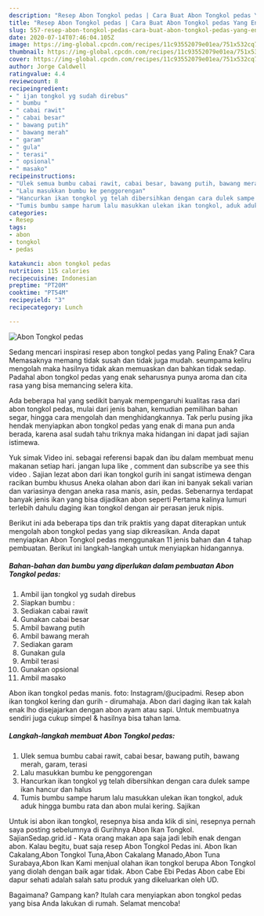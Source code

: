 ```yaml
---
description: "Resep Abon Tongkol pedas | Cara Buat Abon Tongkol pedas Yang Enak Dan Lezat"
title: "Resep Abon Tongkol pedas | Cara Buat Abon Tongkol pedas Yang Enak Dan Lezat"
slug: 557-resep-abon-tongkol-pedas-cara-buat-abon-tongkol-pedas-yang-enak-dan-lezat
date: 2020-07-14T07:46:04.105Z
image: https://img-global.cpcdn.com/recipes/11c93552079e01ea/751x532cq70/abon-tongkol-pedas-foto-resep-utama.jpg
thumbnail: https://img-global.cpcdn.com/recipes/11c93552079e01ea/751x532cq70/abon-tongkol-pedas-foto-resep-utama.jpg
cover: https://img-global.cpcdn.com/recipes/11c93552079e01ea/751x532cq70/abon-tongkol-pedas-foto-resep-utama.jpg
author: Jorge Caldwell
ratingvalue: 4.4
reviewcount: 8
recipeingredient:
- " ijan tongkol yg sudah direbus"
- " bumbu "
- " cabai rawit"
- " cabai besar"
- " bawang putih"
- " bawang merah"
- " garam"
- " gula"
- " terasi"
- " opsional"
- " masako"
recipeinstructions:
- "Ulek semua bumbu cabai rawit, cabai besar, bawang putih, bawang merah, garam, terasi"
- "Lalu masukkan bumbu ke penggorengan"
- "Hancurkan ikan tongkol yg telah dibersihkan dengan cara dulek sampe ikan hancur dan halus"
- "Tumis bumbu sampe harum lalu masukkan ulekan ikan tongkol, aduk aduk hingga bumbu rata dan abon mulai kering. Sajikan"
categories:
- Resep
tags:
- abon
- tongkol
- pedas

katakunci: abon tongkol pedas 
nutrition: 115 calories
recipecuisine: Indonesian
preptime: "PT20M"
cooktime: "PT54M"
recipeyield: "3"
recipecategory: Lunch

---
```



![Abon Tongkol pedas](https://img-global.cpcdn.com/recipes/11c93552079e01ea/751x532cq70/abon-tongkol-pedas-foto-resep-utama.jpg)

Sedang mencari inspirasi resep abon tongkol pedas yang Paling Enak? Cara Memasaknya memang tidak susah dan tidak juga mudah. seumpama keliru mengolah maka hasilnya tidak akan memuaskan dan bahkan tidak sedap. Padahal abon tongkol pedas yang enak seharusnya punya aroma dan cita rasa yang bisa memancing selera kita.

Ada beberapa hal yang sedikit banyak mempengaruhi kualitas rasa dari abon tongkol pedas, mulai dari jenis bahan, kemudian pemilihan bahan segar, hingga cara mengolah dan menghidangkannya. Tak perlu pusing jika hendak menyiapkan abon tongkol pedas yang enak di mana pun anda berada, karena asal sudah tahu triknya maka hidangan ini dapat jadi sajian istimewa.

Yuk simak Video ini. sebagai referensi bapak dan ibu dalam membuat menu makanan setiap hari. jangan lupa like , comment dan subscribe ya see this video . Sajian lezat abon dari ikan tongkol gurih ini sangat istimewa dengan racikan bumbu khusus Aneka olahan abon dari ikan ini banyak sekali varian dan variasinya dengan aneka rasa manis, asin, pedas. Sebenarnya terdapat banyak jenis ikan yang bisa dijadikan abon seperti Pertama kalinya lumuri terlebih dahulu daging ikan tongkol dengan air perasan jeruk nipis.


Berikut ini ada beberapa tips dan trik praktis yang dapat diterapkan untuk mengolah abon tongkol pedas yang siap dikreasikan. Anda dapat menyiapkan Abon Tongkol pedas menggunakan 11 jenis bahan dan 4 tahap pembuatan. Berikut ini langkah-langkah untuk menyiapkan hidangannya.

<!--inarticleads1-->

##### Bahan-bahan dan bumbu yang diperlukan dalam pembuatan Abon Tongkol pedas:

1. Ambil  ijan tongkol yg sudah direbus
1. Siapkan  bumbu :
1. Sediakan  cabai rawit
1. Gunakan  cabai besar
1. Ambil  bawang putih
1. Ambil  bawang merah
1. Sediakan  garam
1. Gunakan  gula
1. Ambil  terasi
1. Gunakan  opsional
1. Ambil  masako


Abon ikan tongkol pedas manis. foto: Instagram/@ucipadmi. Resep abon ikan tongkol kering dan gurih - dirumahaja. Abon dari daging ikan tak kalah enak lho disejajarkan dengan abon ayam atau sapi. Untuk membuatnya sendiri juga cukup simpel &amp; hasilnya bisa tahan lama. 

<!--inarticleads2-->

##### Langkah-langkah membuat Abon Tongkol pedas:

1. Ulek semua bumbu cabai rawit, cabai besar, bawang putih, bawang merah, garam, terasi
1. Lalu masukkan bumbu ke penggorengan
1. Hancurkan ikan tongkol yg telah dibersihkan dengan cara dulek sampe ikan hancur dan halus
1. Tumis bumbu sampe harum lalu masukkan ulekan ikan tongkol, aduk aduk hingga bumbu rata dan abon mulai kering. Sajikan


Untuk isi abon ikan tongkol, resepnya bisa anda klik di sini, resepnya pernah saya posting sebelumnya di Gurihnya Abon Ikan Tongkol. SajianSedap.grid.id - Kata orang makan apa saja jadi lebih enak dengan abon. Kalau begitu, buat saja resep Abon Tongkol Pedas ini. Abon Ikan Cakalang,Abon Tongkol Tuna,Abon Cakalang Manado,Abon Tuna Surabaya,Abon Ikan Kami menjual olahan ikan tongkol berupa Abon Tongkol yang diolah dengan baik agar tidak. Abon Cabe Ebi Pedas Abon cabe Ebi dapur sehati adalah salah satu produk yang dikeluarkan oleh UD. 

Bagaimana? Gampang kan? Itulah cara menyiapkan abon tongkol pedas yang bisa Anda lakukan di rumah. Selamat mencoba!
